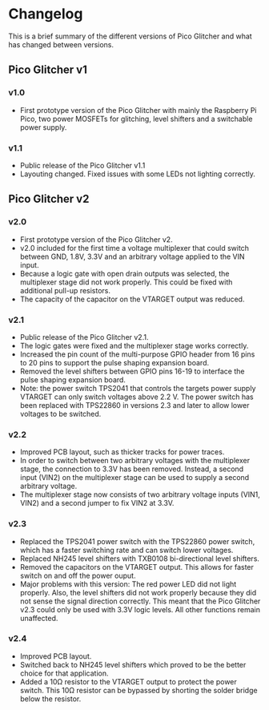 # Changelog

This is a brief summary of the different versions of Pico Glitcher and what has changed between versions.

## Pico Glitcher v1

### v1.0

- First prototype version of the Pico Glitcher with mainly the Raspberry Pi Pico, two power MOSFETs for glitching, level shifters and a switchable power supply.

### v1.1

- Public release of the Pico Glitcher v1.1
- Layouting changed. Fixed issues with some LEDs not lighting correctly.

## Pico Glitcher v2

### v2.0

- First prototype version of the Pico Glitcher v2.
- v2.0 included for the first time a voltage multiplexer that could switch between GND, 1.8V, 3.3V and an arbitrary voltage applied to the VIN input.
- Because a logic gate with open drain outputs was selected, the multiplexer stage did not work properly. This could be fixed with additional pull-up resistors.
- The capacity of the capacitor on the VTARGET output was reduced.

### v2.1

- Public release of the Pico Glitcher v2.1.
- The logic gates were fixed and the multiplexer stage works correctly.
- Increased the pin count of the multi-purpose GPIO header from 16 pins to 20 pins to support the pulse shaping expansion board.
- Removed the level shifters between GPIO pins 16-19 to interface the pulse shaping expansion board.
- Note: the power switch TPS2041 that controls the targets power supply VTARGET can only switch voltages above 2.2 V. The power switch has been replaced with TPS22860 in versions 2.3 and later to allow lower voltages to be switched.

### v2.2

- Improved PCB layout, such as thicker tracks for power traces.
- In order to switch between two arbitrary voltages with the multiplexer stage, the connection to 3.3V has been removed. Instead, a second input (VIN2) on the multiplexer stage can be used to supply a second arbitrary voltage.
- The multiplexer stage now consists of two arbitrary voltage inputs (VIN1, VIN2) and a second jumper to fix VIN2 at 3.3V.

### v2.3

- Replaced the TPS2041 power switch with the TPS22860 power switch, which has a faster switching rate and can switch lower voltages.
- Replaced NH245 level shifters with TXB0108 bi-directional level shifters.
- Removed the capacitors on the VTARGET output. This allows for faster switch on and off the power ouput.
- Major problems with this version: The red power LED did not light properly. Also, the level shifters did not work properly because they did not sense the signal direction correctly. This meant that the Pico Glitcher v2.3 could only be used with 3.3V logic levels. All other functions remain unaffected.

### v2.4

- Improved PCB layout.
- Switched back to NH245 level shifters which proved to be the better choice for that application.
- Added a 10Ω resistor to the VTARGET output to protect the power switch. This 10Ω resistor can be bypassed by shorting the solder bridge below the resistor.
